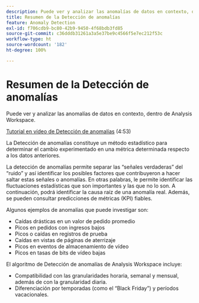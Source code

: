 ```yaml
---
description: Puede ver y analizar las anomalías de datos en contexto, dentro de Analysis Workspace.
title: Resumen de la Detección de anomalías
feature: Anomaly Detection
exl-id: f706cdb9-bc80-42b9-9450-4f68bdb3fd85
source-git-commit: c36dddb31261a3a5e37be9c4566f5e7ec212f53c
workflow-type: ht
source-wordcount: '182'
ht-degree: 100%

---
```


# Resumen de la Detección de anomalías

Puede ver y analizar las anomalías de datos en contexto, dentro de Analysis Workspace.

[Tutorial en vídeo de Detección de anomalías](https://experienceleague.adobe.com/docs/analytics-learn/tutorials/data-science/anomaly-detection-in-analysis-workspace.html?lang=es) (4:53)

La Detección de anomalías constituye un método estadístico para determinar el cambio experimentado en una métrica determinada respecto a los datos anteriores.

La detección de anomalías permite separar las “señales verdaderas” del “ruido” y así identificar los posibles factores que contribuyeron a hacer saltar estas señales o anomalías. En otras palabras, le permite identificar las fluctuaciones estadísticas que son importantes y las que no lo son. A continuación, podrá identificar la causa raíz de una anomalía real. Además, se pueden consultar predicciones de métricas (KPI) fiables.

Algunos ejemplos de anomalías que puede investigar son:

* Caídas drásticas en un valor de pedido promedio
* Picos en pedidos con ingresos bajos
* Picos o caídas en registros de prueba
* Caídas en vistas de páginas de aterrizaje
* Picos en eventos de almacenamiento de vídeo
* Picos en tasas de bits de vídeo bajas

El algoritmo de Detección de anomalías de Analysis Workspace incluye:

* Compatibilidad con las granularidades horaria, semanal y mensual, además de con la granularidad diaria.
* Diferenciación por temporadas (como el “Black Friday”) y períodos vacacionales.
